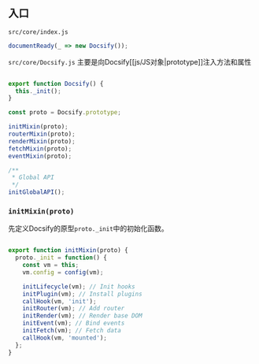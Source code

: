 ## 入口
`src/core/index.js`
``` javascript
documentReady(_ => new Docsify());
```
`src/core/Docsify.js`
主要是向Docsify[[js/JS对象|prototype]]注入方法和属性
``` javascript

export function Docsify() {
  this._init();
}

const proto = Docsify.prototype;

initMixin(proto);
routerMixin(proto);
renderMixin(proto);
fetchMixin(proto);
eventMixin(proto);

/**
 * Global API
 */
initGlobalAPI();
```

### `initMixin(proto)`
 先定义Docsify的原型`proto._init`中的初始化函数。
 
``` javascript

export function initMixin(proto) {
  proto._init = function() {
    const vm = this;
    vm.config = config(vm);

    initLifecycle(vm); // Init hooks
    initPlugin(vm); // Install plugins
    callHook(vm, 'init');
    initRouter(vm); // Add router
    initRender(vm); // Render base DOM
    initEvent(vm); // Bind events
    initFetch(vm); // Fetch data
    callHook(vm, 'mounted');
  };
}
```

### 